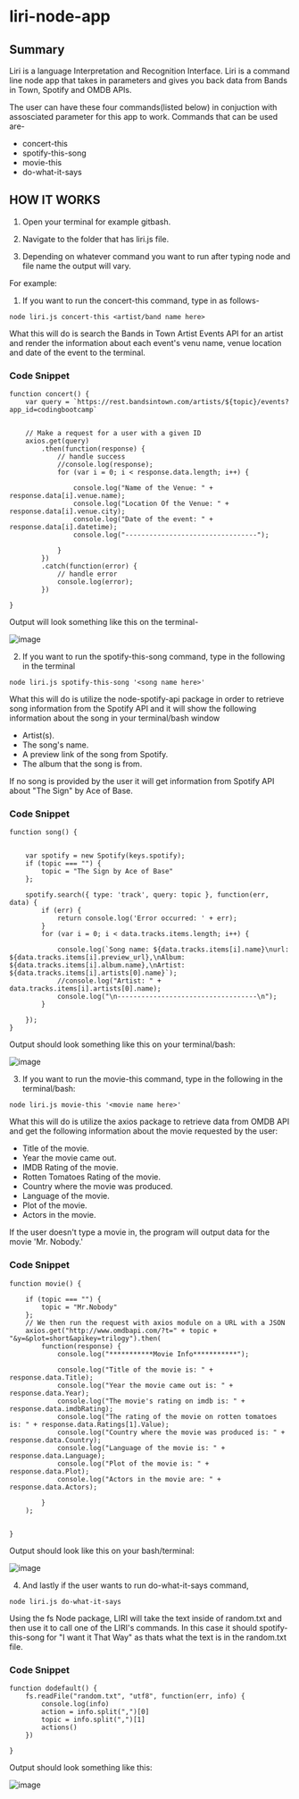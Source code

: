 # liri-node-app

## Summary


Liri is a language Interpretation and Recognition Interface. 
Liri is a command line node app that takes in parameters and gives you back data from Bands in Town, Spotify and OMDB APIs.

The user can have these four commands(listed below) in conjuction with assosciated parameter for this app to work.
Commands that can be used are-
* concert-this
* spotify-this-song
* movie-this
* do-what-it-says

## HOW IT WORKS

1. Open your terminal for example gitbash.

2. Navigate to the folder that has liri.js file.

3. Depending on whatever command you want to run after typing node and file name the output will vary.

For example: 
1. If you want to run the concert-this command, type in as follows-


```
node liri.js concert-this <artist/band name here>

```
What this will do is search the Bands in Town Artist Events API for an artist and render the information about each event's venu name, venue location and date of the event to the terminal.

### Code Snippet

```
function concert() {
    var query = `https://rest.bandsintown.com/artists/${topic}/events?app_id=codingbootcamp`


    // Make a request for a user with a given ID
    axios.get(query)
        .then(function(response) {
            // handle success
            //console.log(response);
            for (var i = 0; i < response.data.length; i++) {

                console.log("Name of the Venue: " + response.data[i].venue.name);
                console.log("Location Of the Venue: " + response.data[i].venue.city);
                console.log("Date of the event: " + response.data[i].datetime);
                console.log("---------------------------------");
                
            }
        })
        .catch(function(error) {
            // handle error
            console.log(error);
        })

}
```
Output will look something like this on the terminal-

![image](https://user-images.githubusercontent.com/54960706/70172165-fb8c6e00-1684-11ea-8dd4-cca7fe40e0f4.png)

2. If you want to run the spotify-this-song command, type in the following in the terminal

```
node liri.js spotify-this-song '<song name here>'
```
What this will do is utilize the node-spotify-api package in order to retrieve song information from the Spotify API and it will show the following information about the song in your terminal/bash window

* Artist(s).
* The song's name.
* A preview link of the song from Spotify.
* The album that the song is from.

If no song is provided by the user it will get information from Spotify API about "The Sign" by Ace of Base.

### Code Snippet

```
function song() {


    var spotify = new Spotify(keys.spotify);
    if (topic === "") {
        topic = "The Sign by Ace of Base"
    };

    spotify.search({ type: 'track', query: topic }, function(err, data) {
        if (err) {
            return console.log('Error occurred: ' + err);
        }
        for (var i = 0; i < data.tracks.items.length; i++) {

            console.log(`Song name: ${data.tracks.items[i].name}\nurl: ${data.tracks.items[i].preview_url},\nAlbum: ${data.tracks.items[i].album.name},\nArtist: ${data.tracks.items[i].artists[0].name}`);
            //console.log("Artist: " + data.tracks.items[i].artists[0].name);
            console.log("\n-----------------------------------\n");
        }

    });
}
```
Output should look something like this on your terminal/bash:

![image](https://user-images.githubusercontent.com/54960706/70175277-44dfbc00-168b-11ea-90a8-3efae6a5439d.png)

3. If you want to run the movie-this command, type in the following in the terminal/bash:
```
node liri.js movie-this '<movie name here>'

```
What this will do is utilize the axios package to retrieve data from OMDB API and get the following information about the movie requested by the user:
* Title of the movie.
* Year the movie came out.
* IMDB Rating of the movie.
* Rotten Tomatoes Rating of the movie.
* Country where the movie was produced.
* Language of the movie.
* Plot of the movie.
* Actors in the movie.

If the user doesn't type a movie in, the program will output data for the movie 'Mr. Nobody.'

### Code Snippet

```
function movie() {

    if (topic === "") {
        topic = "Mr.Nobody"
    };
    // We then run the request with axios module on a URL with a JSON
    axios.get("http://www.omdbapi.com/?t=" + topic + "&y=&plot=short&apikey=trilogy").then(
        function(response) {
            console.log("***********Movie Info***********");

            console.log("Title of the movie is: " + response.data.Title);
            console.log("Year the movie came out is: " + response.data.Year);
            console.log("The movie's rating on imdb is: " + response.data.imdbRating);
            console.log("The rating of the movie on rotten tomatoes is: " + response.data.Ratings[1].Value);
            console.log("Country where the movie was produced is: " + response.data.Country);
            console.log("Language of the movie is: " + response.data.Language);
            console.log("Plot of the movie is: " + response.data.Plot);
            console.log("Actors in the movie are: " + response.data.Actors);

        }
    );


}
```
Output should look like this on your bash/terminal:

![image](https://user-images.githubusercontent.com/54960706/70176445-56c25e80-168d-11ea-9251-aff696bcb0c3.png)

4. And lastly if the user wants to run do-what-it-says command,
```
node liri.js do-what-it-says
```
Using the fs Node package, LIRI will take the text inside of random.txt and then use it to call one of the LIRI's commands.
In this case it should spotify-this-song for "I want it That Way" as thats what the text is in the random.txt file.

### Code Snippet

```
function dodefault() {
    fs.readFile("random.txt", "utf8", function(err, info) {
        console.log(info)
        action = info.split(",")[0]
        topic = info.split(",")[1]
        actions()
    })

}
```
Output should look something like this: 

![image](https://user-images.githubusercontent.com/54960706/70178459-2d0b3680-1691-11ea-8026-17cbaab437ec.png)




















